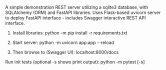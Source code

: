 A simple demonstration REST server utilizing a sqlite3 database, with SQLAlchemy (ORM) and FastAPI libraries.
Uses Flask-based uvicorn server to deploy FastAPI interface - includes Swagger interactive REST API interface.

1. Install libraries:
   python -m pip install -r requirements.txt

2. Start server:
   python -m uvicorn app:app --reload

3. Then browse to (Swagger UI):
   localhost:8000/docs



Run init tests (optional -s shows print output):
python -m pytest [-s]
